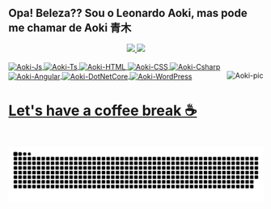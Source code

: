 ## Opa! Beleza?? Sou o Leonardo Aoki, mas pode me chamar de Aoki 青木 

<div align="center">
  
  <!--   <a href="https://github.com/LeoAoki"> -->
  <a href="https://leonardo-aoki.vercel.app">
    
  <img height="165em" src="https://github-readme-stats.vercel.app/api?username=LeoAoki&show_icons=true&theme=dark&include_all_commits=true&count_private=true"/>
  <img height="165em" src="https://github-readme-stats.vercel.app/api/top-langs/?username=LeoAoki&layout=compact&langs_count=7&theme=dark"/>
    
  <!--   <img height="165em" src="https://github-readme-stats.vercel.app/api?username=LeoAoki&show_icons=true&theme=radical&include_all_commits=true&count_private=true"/> -->
  <!--   <img height="165em" src="https://github-readme-stats.vercel.app/api/top-langs/?username=LeoAoki&layout=compact&langs_count=7&theme=radical"/> -->
    
  <!--   <img height="165em" src="https://github-readme-stats.vercel.app/api?username=LeoAoki&show_icons=true&theme=merko&include_all_commits=true&count_private=true"/> -->
  <!--   <img height="165em" src="https://github-readme-stats.vercel.app/api/top-langs/?username=LeoAoki&layout=compact&langs_count=7&theme=merko"/> -->
    
  <!--   <img height="165em" src="https://github-readme-stats.vercel.app/api?username=LeoAoki&show_icons=true&theme=gruvbox&include_all_commits=true&count_private=true"/> -->
  <!--   <img height="165em" src="https://github-readme-stats.vercel.app/api/top-langs/?username=LeoAoki&layout=compact&langs_count=7&theme=gruvbox"/> -->
    
  <!--   <img height="165em" src="https://github-readme-stats.vercel.app/api?username=LeoAoki&show_icons=true&theme=tokyonight&include_all_commits=true&count_private=true"/> -->
  <!--   <img height="165em" src="https://github-readme-stats.vercel.app/api/top-langs/?username=LeoAoki&layout=compact&langs_count=7&theme=tokyonight"/>     -->
    
  <!--   <img height="165em" src="https://github-readme-stats.vercel.app/api?username=LeoAoki&show_icons=true&theme=onedark&include_all_commits=true&count_private=true"/> -->
  <!--   <img height="165em" src="https://github-readme-stats.vercel.app/api/top-langs/?username=LeoAoki&layout=compact&langs_count=7&theme=onedark"/> -->
    
  <!--   <img height="165em" src="https://github-readme-stats.vercel.app/api?username=LeoAoki&show_icons=true&theme=cobalt&include_all_commits=true&count_private=true"/> -->
  <!--   <img height="165em" src="https://github-readme-stats.vercel.app/api/top-langs/?username=LeoAoki&layout=compact&langs_count=7&theme=cobalt"/> -->
    
  <!--   <img height="165em" src="https://github-readme-stats.vercel.app/api?username=LeoAoki&show_icons=true&theme=synthwave&include_all_commits=true&count_private=true"/> -->
  <!--   <img height="165em" src="https://github-readme-stats.vercel.app/api/top-langs/?username=LeoAoki&layout=compact&langs_count=7&theme=synthwave"/> -->
    
  <!--   <img height="165em" src="https://github-readme-stats.vercel.app/api?username=LeoAoki&show_icons=true&theme=highcontrast&include_all_commits=true&count_private=true"/> -->
  <!--   <img height="165em" src="https://github-readme-stats.vercel.app/api/top-langs/?username=LeoAoki&layout=compact&langs_count=7&theme=highcontrast"/> -->
    
  <!--   <img height="165em" src="https://github-readme-stats.vercel.app/api?username=LeoAoki&show_icons=true&theme=dracula&include_all_commits=true&count_private=true"/> -->
  <!--   <img height="165em" src="https://github-readme-stats.vercel.app/api/top-langs/?username=LeoAoki&layout=compact&langs_count=7&theme=dracula"/>     -->
    
  <!-- https://github.com/anuraghazra/github-readme-stats -->
</div>
  
<div style="display: inline_block"><br>
  
  <!-- https://devicon.dev -->
  <img align="center" alt="Aoki-Js" height="30" width="40" src="https://cdn.jsdelivr.net/gh/devicons/devicon/icons/javascript/javascript-plain.svg">
  <img align="center" alt="Aoki-Ts" height="30" width="40" src="https://cdn.jsdelivr.net/gh/devicons/devicon/icons/typescript/typescript-plain.svg">
  <img align="center" alt="Aoki-HTML" height="30" width="40" src="https://cdn.jsdelivr.net/gh/devicons/devicon/icons/html5/html5-plain.svg">
  <img align="center" alt="Aoki-CSS" height="30" width="40" src="https://cdn.jsdelivr.net/gh/devicons/devicon/icons/css3/css3-plain.svg">
  <img align="center" alt="Aoki-Csharp" height="30" width="40" src="https://cdn.jsdelivr.net/gh/devicons/devicon/icons/csharp/csharp-plain.svg">
  <img align="center" alt="Aoki-Angular" height="30" width="40" src="https://cdn.jsdelivr.net/gh/devicons/devicon/icons/angularjs/angularjs-plain.svg">
  <img align="center" alt="Aoki-DotNetCore" height="30" width="40" src="https://cdn.jsdelivr.net/gh/devicons/devicon/icons/dotnetcore/dotnetcore-original.svg">
  <img align="center" alt="Aoki-WordPress" height="30" width="40" src="https://cdn.jsdelivr.net/gh/devicons/devicon/icons/wordpress/wordpress-plain.svg">
  <img align="right" alt="Aoki-pic" height="150" src="https://i.picasion.com/pic91/8c2bce3509b8b9fb79fe6fe430024741.gif">
  
</div>

##

# Let's have a coffee break ☕

![Snake animation](https://github.com/LeoAoki/LeoAoki/blob/output/github-contribution-grid-snake.svg)
